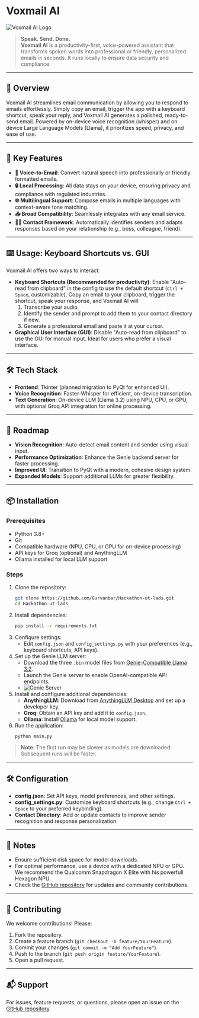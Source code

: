# Voxmail AI

![Voxmail AI Logo](https://github.com/user-attachments/assets/ea88e707-0099-4823-b05f-8b4ac75fe75a)

> **Speak. Send. Done.**  
**Voxmail AI** is a productivity-first, voice-powered assistant that transforms spoken words into professional or friendly, personalized emails in seconds. It runs locally to ensure data security and compliance.

---

## 🚀 Overview

Voxmail AI streamlines email communication by allowing you to respond to emails effortlessly. Simply copy an email, trigger the app with a keyboard shortcut, speak your reply, and Voxmail AI generates a polished, ready-to-send email. Powered by on-device voice recognition (whisper) and on device Large Language Models (Llama), it prioritizes speed, privacy, and ease of use.

---

## 🎯 Key Features

- **🎤 Voice-to-Email**: Convert natural speech into professionally or friendly formatted emails.
- **🔒 Local Processing**: All data stays on your device, ensuring privacy and compliance with regulated industries.
- **🌐 Multilingual Support**: Compose emails in multiple languages with context-aware tone matching.
- **📥 Broad Compatibility**: Seamlessly integrates with any email service.
- **💁‍♂️ Contact Framework**: Automatically identifies senders and adapts responses based on your relationship (e.g., boss, colleague, friend).

---

## ⌨️ Usage: Keyboard Shortcuts vs. GUI

Voxmail AI offers two ways to interact:

- **Keyboard Shortcuts (Recommended for productivity)**: Enable "Auto-read from clipboard" in the config to use the default shortcut (`Ctrl + Space`, customizable). Copy an email to your clipboard, trigger the shortcut, speak your response, and Voxmail AI will:
  1. Transcribe your audio.
  2. Identify the sender and prompt to add them to your contact directory if new.
  3. Generate a professional email and paste it at your cursor.
- **Graphical User Interface (GUI)**: Disable "Auto-read from clipboard" to use the GUI for manual input. Ideal for users who prefer a visual interface.

---

## 🛠️ Tech Stack

- **Frontend**: Tkinter (planned migration to PyQt for enhanced UI).
- **Voice Recognition**: Faster-Whisper for efficient, on-device transcription.
- **Text Generation**: On-device LLM (Llama 3.2) using NPU, CPU, or GPU, with optional Groq API integration for online processing.

---

## 🚀 Roadmap

- **Vision Recognition**: Auto-detect email content and sender using visual input.
- **Performance Optimization**: Enhance the Genie backend server for faster processing.
- **Improved UI**: Transition to PyQt with a modern, cohesive design system.
- **Expanded Models**: Support additional LLMs for greater flexibility.

---

## 📦 Installation

### Prerequisites
- Python 3.8+
- Git
- Compatible hardware (NPU, CPU, or GPU for on-device processing)
- API keys for Groq (optional) and AnythingLLM
- Ollama installed for local LLM support

### Steps
1. Clone the repository:
   ```bash
   git clone https://github.com/Gurvanbar/Hackathon-ut-lads.git
   cd Hackathon-ut-lads
   ```
2. Install dependencies:
   ```bash
   pip install -r requirements.txt
   ```
3. Configure settings:
   - Edit `config.json` and `config_settings.py` with your preferences (e.g., keyboard shortcuts, API keys).
4. Set up the Genie LLM server:
   - Download the three `.bin` model files from [Genie-Compatible Llama 3.2](https://huggingface.co/Volko76/Llama-3.2-3B-Genie-Compatible-QNN-Binaries/tree/main/genie_bundle).
   - Launch the Genie server to enable OpenAI-compatible API endpoints.
   - ![Genie Server](https://github.com/user-attachments/assets/6f5a70b3-d1c9-491a-a851-868a21c8d6ef)
5. Install and configure additional dependencies:
   - **AnythingLLM**: Download from [AnythingLLM Desktop](https://anythingllm.com/desktop) and set up a developer key.
   - **Groq**: Obtain an API key and add it to `config.json`.
   - **Ollama**: Install [Ollama](https://ollama.com/) for local model support.
6. Run the application:
   ```bash
   python main.py
   ```

> **Note**: The first run may be slower as models are downloaded. Subsequent runs will be faster.

---

## 🛠️ Configuration

- **config.json**: Set API keys, model preferences, and other settings.
- **config_settings.py**: Customize keyboard shortcuts (e.g., change `Ctrl + Space` to your preferred keybinding).
- **Contact Directory**: Add or update contacts to improve sender recognition and response personalization.

---

## 📝 Notes

- Ensure sufficient disk space for model downloads.
- For optimal performance, use a device with a dedicated NPU or GPU. We recommend the Qualcomm Snapdragon X Elite with his powerfull Hexagon NPU.
- Check the [GitHub repository](https://github.com/Gurvanbar/Hackathon-ut-lads) for updates and community contributions.

---

## 🤝 Contributing

We welcome contributions! Please:
1. Fork the repository.
2. Create a feature branch (`git checkout -b feature/YourFeature`).
3. Commit your changes (`git commit -m "Add YourFeature"`).
4. Push to the branch (`git push origin feature/YourFeature`).
5. Open a pull request.

---

## 📬 Support

For issues, feature requests, or questions, please open an issue on the [GitHub repository](https://github.com/Gurvanbar/Hackathon-ut-lads/issues).

